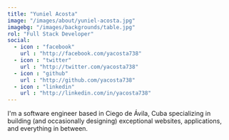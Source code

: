 ```yaml
---
title: "Yuniel Acosta"
image: "/images/about/yuniel-acosta.jpg"
imagebg: "/images/backgrounds/table.jpg"
rol: "Full Stack Developer"
social:
  - icon : "facebook" 
    url : "http://facebook.com/yacosta738"
  - icon : "twitter" 
    url : "http://twitter.com/yacosta738"
  - icon : "github" 
    url : "http://github.com/yacosta738"
  - icon : "linkedin"
    url : "http://linkedin.com/in/yacosta738"
---
```


I'm a software engineer based in Ciego de Ávila, Cuba specializing in building (and occasionally designing) exceptional websites, applications, and everything in between.